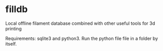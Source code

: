 # filldb
Local offline filament database combined with other useful tools for 3d printing

Requirements: sqlite3 and python3.
Run the python file file in a folder by itself.

